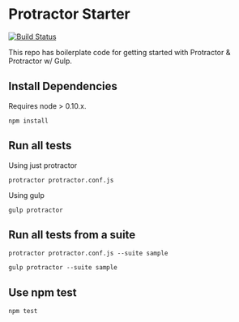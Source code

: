 # Protractor Starter

[![Build Status](https://travis-ci.org/eddywashere/protractor-starter.svg?branch=master)](https://travis-ci.org/eddywashere/protractor-starter)

This repo has boilerplate code for getting started with Protractor & Protractor w/ Gulp.

## Install Dependencies

Requires node > 0.10.x.

```
npm install
```


## Run all tests

Using just protractor

```
protractor protractor.conf.js
```

Using gulp

```
gulp protractor
```

## Run all tests from a suite

```
protractor protractor.conf.js --suite sample
```

```
gulp protractor --suite sample
```

## Use npm test

```
npm test
```